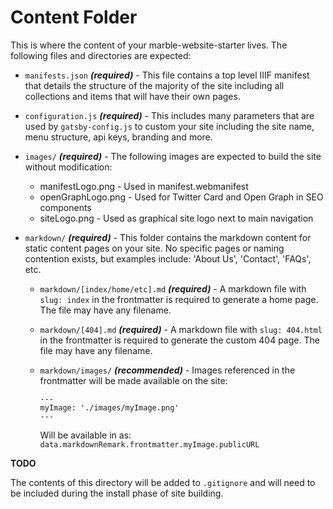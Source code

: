 # Content Folder

This is where the content of your marble-website-starter lives. The following files and directories are expected:

* `manifests.json` ***(required)*** - This file contains a top level IIIF manifest that details the structure of the majority of the site including all collections and items that will have their own pages.

* `configuration.js` ***(required)*** - This includes many parameters that are used by `gatsby-config.js` to custom your site including the site name, menu structure, api keys, branding and more.

* `images/` ***(required)*** -  The following images are expected to build the site without modification:
  * manifestLogo.png - Used in manifest.webmanifest
  * openGraphLogo.png - Used for Twitter Card and Open Graph in SEO components
  * siteLogo.png - Used as graphical site logo next to main navigation

* `markdown/`  ***(required)*** - This folder contains the markdown content for static content pages on your site. No specific pages or naming contention exists, but examples include: 'About Us', 'Contact', 'FAQs', etc.

  * `markdown/[index/home/etc].md` ***(required)*** - A markdown file with `slug: index` in the frontmatter is required to generate a home page. The file may have any filename.
  * `markdown/[404].md` ***(required)*** - A markdown file with `slug: 404.html` in the frontmatter is required to generate the custom 404 page. The file may have any filename.

  * `markdown/images/`  ***(recommended)*** - Images referenced in the frontmatter will be made available on the site:

    ```
    ---
    myImage: './images/myImage.png'
    ---
    ```
    Will be available in as: `data.markdownRemark.frontmatter.myImage.publicURL`

**TODO**

The contents of this directory will be added to `.gitignore` and will need to be included during the install phase of site building.
